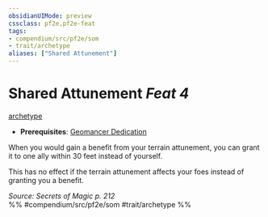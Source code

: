 ```yaml
---
obsidianUIMode: preview
cssclass: pf2e,pf2e-feat
tags:
- compendium/src/pf2e/som
- trait/archetype
aliases: ["Shared Attunement"]
---
```

# Shared Attunement  *Feat 4*  
[archetype](../../rules/traits/archetype.md)  

- **Prerequisites**: [Geomancer Dedication](geomancer-dedication-som.md)

When you would gain a benefit from your terrain attunement, you can grant it to one ally within 30 feet instead of yourself.

This has no effect if the terrain attunement affects your foes instead of granting you a benefit.

*Source: Secrets of Magic p. 212*  
%% #compendium/src/pf2e/som #trait/archetype %%